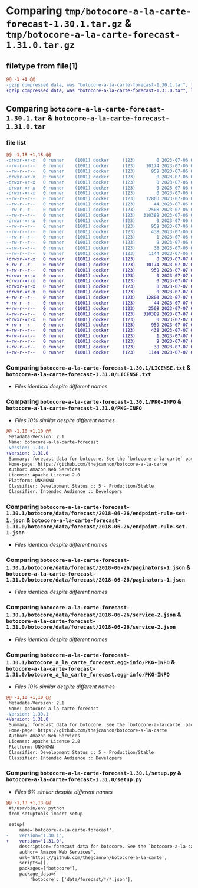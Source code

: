 # Comparing `tmp/botocore-a-la-carte-forecast-1.30.1.tar.gz` & `tmp/botocore-a-la-carte-forecast-1.31.0.tar.gz`

## filetype from file(1)

```diff
@@ -1 +1 @@
-gzip compressed data, was "botocore-a-la-carte-forecast-1.30.1.tar", last modified: Thu Jul  6 01:45:09 2023, max compression
+gzip compressed data, was "botocore-a-la-carte-forecast-1.31.0.tar", last modified: Fri Jul  7 01:44:00 2023, max compression
```

## Comparing `botocore-a-la-carte-forecast-1.30.1.tar` & `botocore-a-la-carte-forecast-1.31.0.tar`

### file list

```diff
@@ -1,18 +1,18 @@
-drwxr-xr-x   0 runner    (1001) docker     (123)        0 2023-07-06 01:45:09.786875 botocore-a-la-carte-forecast-1.30.1/
--rw-r--r--   0 runner    (1001) docker     (123)    10174 2023-07-06 01:45:09.000000 botocore-a-la-carte-forecast-1.30.1/LICENSE.txt
--rw-r--r--   0 runner    (1001) docker     (123)      959 2023-07-06 01:45:09.786875 botocore-a-la-carte-forecast-1.30.1/PKG-INFO
-drwxr-xr-x   0 runner    (1001) docker     (123)        0 2023-07-06 01:45:09.782875 botocore-a-la-carte-forecast-1.30.1/botocore/
-drwxr-xr-x   0 runner    (1001) docker     (123)        0 2023-07-06 01:45:09.782875 botocore-a-la-carte-forecast-1.30.1/botocore/data/
-drwxr-xr-x   0 runner    (1001) docker     (123)        0 2023-07-06 01:45:09.782875 botocore-a-la-carte-forecast-1.30.1/botocore/data/forecast/
-drwxr-xr-x   0 runner    (1001) docker     (123)        0 2023-07-06 01:45:09.786875 botocore-a-la-carte-forecast-1.30.1/botocore/data/forecast/2018-06-26/
--rw-r--r--   0 runner    (1001) docker     (123)    12803 2023-07-06 01:44:40.000000 botocore-a-la-carte-forecast-1.30.1/botocore/data/forecast/2018-06-26/endpoint-rule-set-1.json
--rw-r--r--   0 runner    (1001) docker     (123)       44 2023-07-06 01:44:40.000000 botocore-a-la-carte-forecast-1.30.1/botocore/data/forecast/2018-06-26/examples-1.json
--rw-r--r--   0 runner    (1001) docker     (123)     2508 2023-07-06 01:44:40.000000 botocore-a-la-carte-forecast-1.30.1/botocore/data/forecast/2018-06-26/paginators-1.json
--rw-r--r--   0 runner    (1001) docker     (123)   310389 2023-07-06 01:44:40.000000 botocore-a-la-carte-forecast-1.30.1/botocore/data/forecast/2018-06-26/service-2.json
-drwxr-xr-x   0 runner    (1001) docker     (123)        0 2023-07-06 01:45:09.786875 botocore-a-la-carte-forecast-1.30.1/botocore_a_la_carte_forecast.egg-info/
--rw-r--r--   0 runner    (1001) docker     (123)      959 2023-07-06 01:45:09.000000 botocore-a-la-carte-forecast-1.30.1/botocore_a_la_carte_forecast.egg-info/PKG-INFO
--rw-r--r--   0 runner    (1001) docker     (123)      438 2023-07-06 01:45:09.000000 botocore-a-la-carte-forecast-1.30.1/botocore_a_la_carte_forecast.egg-info/SOURCES.txt
--rw-r--r--   0 runner    (1001) docker     (123)        1 2023-07-06 01:45:09.000000 botocore-a-la-carte-forecast-1.30.1/botocore_a_la_carte_forecast.egg-info/dependency_links.txt
--rw-r--r--   0 runner    (1001) docker     (123)        9 2023-07-06 01:45:09.000000 botocore-a-la-carte-forecast-1.30.1/botocore_a_la_carte_forecast.egg-info/top_level.txt
--rw-r--r--   0 runner    (1001) docker     (123)       38 2023-07-06 01:45:09.786875 botocore-a-la-carte-forecast-1.30.1/setup.cfg
--rw-r--r--   0 runner    (1001) docker     (123)     1144 2023-07-06 01:45:09.000000 botocore-a-la-carte-forecast-1.30.1/setup.py
+drwxr-xr-x   0 runner    (1001) docker     (123)        0 2023-07-07 01:44:00.943401 botocore-a-la-carte-forecast-1.31.0/
+-rw-r--r--   0 runner    (1001) docker     (123)    10174 2023-07-07 01:44:00.000000 botocore-a-la-carte-forecast-1.31.0/LICENSE.txt
+-rw-r--r--   0 runner    (1001) docker     (123)      959 2023-07-07 01:44:00.943401 botocore-a-la-carte-forecast-1.31.0/PKG-INFO
+drwxr-xr-x   0 runner    (1001) docker     (123)        0 2023-07-07 01:44:00.939401 botocore-a-la-carte-forecast-1.31.0/botocore/
+drwxr-xr-x   0 runner    (1001) docker     (123)        0 2023-07-07 01:44:00.939401 botocore-a-la-carte-forecast-1.31.0/botocore/data/
+drwxr-xr-x   0 runner    (1001) docker     (123)        0 2023-07-07 01:44:00.939401 botocore-a-la-carte-forecast-1.31.0/botocore/data/forecast/
+drwxr-xr-x   0 runner    (1001) docker     (123)        0 2023-07-07 01:44:00.939401 botocore-a-la-carte-forecast-1.31.0/botocore/data/forecast/2018-06-26/
+-rw-r--r--   0 runner    (1001) docker     (123)    12803 2023-07-07 01:43:28.000000 botocore-a-la-carte-forecast-1.31.0/botocore/data/forecast/2018-06-26/endpoint-rule-set-1.json
+-rw-r--r--   0 runner    (1001) docker     (123)       44 2023-07-07 01:43:28.000000 botocore-a-la-carte-forecast-1.31.0/botocore/data/forecast/2018-06-26/examples-1.json
+-rw-r--r--   0 runner    (1001) docker     (123)     2508 2023-07-07 01:43:28.000000 botocore-a-la-carte-forecast-1.31.0/botocore/data/forecast/2018-06-26/paginators-1.json
+-rw-r--r--   0 runner    (1001) docker     (123)   310389 2023-07-07 01:43:28.000000 botocore-a-la-carte-forecast-1.31.0/botocore/data/forecast/2018-06-26/service-2.json
+drwxr-xr-x   0 runner    (1001) docker     (123)        0 2023-07-07 01:44:00.943401 botocore-a-la-carte-forecast-1.31.0/botocore_a_la_carte_forecast.egg-info/
+-rw-r--r--   0 runner    (1001) docker     (123)      959 2023-07-07 01:44:00.000000 botocore-a-la-carte-forecast-1.31.0/botocore_a_la_carte_forecast.egg-info/PKG-INFO
+-rw-r--r--   0 runner    (1001) docker     (123)      438 2023-07-07 01:44:00.000000 botocore-a-la-carte-forecast-1.31.0/botocore_a_la_carte_forecast.egg-info/SOURCES.txt
+-rw-r--r--   0 runner    (1001) docker     (123)        1 2023-07-07 01:44:00.000000 botocore-a-la-carte-forecast-1.31.0/botocore_a_la_carte_forecast.egg-info/dependency_links.txt
+-rw-r--r--   0 runner    (1001) docker     (123)        9 2023-07-07 01:44:00.000000 botocore-a-la-carte-forecast-1.31.0/botocore_a_la_carte_forecast.egg-info/top_level.txt
+-rw-r--r--   0 runner    (1001) docker     (123)       38 2023-07-07 01:44:00.943401 botocore-a-la-carte-forecast-1.31.0/setup.cfg
+-rw-r--r--   0 runner    (1001) docker     (123)     1144 2023-07-07 01:44:00.000000 botocore-a-la-carte-forecast-1.31.0/setup.py
```

### Comparing `botocore-a-la-carte-forecast-1.30.1/LICENSE.txt` & `botocore-a-la-carte-forecast-1.31.0/LICENSE.txt`

 * *Files identical despite different names*

### Comparing `botocore-a-la-carte-forecast-1.30.1/PKG-INFO` & `botocore-a-la-carte-forecast-1.31.0/PKG-INFO`

 * *Files 10% similar despite different names*

```diff
@@ -1,10 +1,10 @@
 Metadata-Version: 2.1
 Name: botocore-a-la-carte-forecast
-Version: 1.30.1
+Version: 1.31.0
 Summary: forecast data for botocore. See the `botocore-a-la-carte` package for more info.
 Home-page: https://github.com/thejcannon/botocore-a-la-carte
 Author: Amazon Web Services
 License: Apache License 2.0
 Platform: UNKNOWN
 Classifier: Development Status :: 5 - Production/Stable
 Classifier: Intended Audience :: Developers
```

### Comparing `botocore-a-la-carte-forecast-1.30.1/botocore/data/forecast/2018-06-26/endpoint-rule-set-1.json` & `botocore-a-la-carte-forecast-1.31.0/botocore/data/forecast/2018-06-26/endpoint-rule-set-1.json`

 * *Files identical despite different names*

### Comparing `botocore-a-la-carte-forecast-1.30.1/botocore/data/forecast/2018-06-26/paginators-1.json` & `botocore-a-la-carte-forecast-1.31.0/botocore/data/forecast/2018-06-26/paginators-1.json`

 * *Files identical despite different names*

### Comparing `botocore-a-la-carte-forecast-1.30.1/botocore/data/forecast/2018-06-26/service-2.json` & `botocore-a-la-carte-forecast-1.31.0/botocore/data/forecast/2018-06-26/service-2.json`

 * *Files identical despite different names*

### Comparing `botocore-a-la-carte-forecast-1.30.1/botocore_a_la_carte_forecast.egg-info/PKG-INFO` & `botocore-a-la-carte-forecast-1.31.0/botocore_a_la_carte_forecast.egg-info/PKG-INFO`

 * *Files 10% similar despite different names*

```diff
@@ -1,10 +1,10 @@
 Metadata-Version: 2.1
 Name: botocore-a-la-carte-forecast
-Version: 1.30.1
+Version: 1.31.0
 Summary: forecast data for botocore. See the `botocore-a-la-carte` package for more info.
 Home-page: https://github.com/thejcannon/botocore-a-la-carte
 Author: Amazon Web Services
 License: Apache License 2.0
 Platform: UNKNOWN
 Classifier: Development Status :: 5 - Production/Stable
 Classifier: Intended Audience :: Developers
```

### Comparing `botocore-a-la-carte-forecast-1.30.1/setup.py` & `botocore-a-la-carte-forecast-1.31.0/setup.py`

 * *Files 8% similar despite different names*

```diff
@@ -1,13 +1,13 @@
 #!/usr/bin/env python
 from setuptools import setup
 
 setup(
     name='botocore-a-la-carte-forecast',
-    version="1.30.1",
+    version="1.31.0",
     description='forecast data for botocore. See the `botocore-a-la-carte` package for more info.',
     author='Amazon Web Services',
     url='https://github.com/thejcannon/botocore-a-la-carte',
     scripts=[],
     packages=["botocore"],
     package_data={
         'botocore': ['data/forecast/*/*.json'],
```

